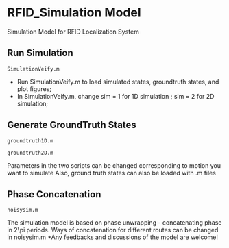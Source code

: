 # RFID_Simulation Model
Simulation Model for RFID Localization System
## Run Simulation
```
SimulationVeify.m
```
* Run SimulationVeify.m to load simulated states, groundtruth states, and plot figures;
* In SimulationVeify.m, change sim = 1 for 1D simulation ; sim = 2 for 2D simulation;

## Generate GroundTruth States
```
groundtruth1D.m
```
```
groundtruth2D.m
```
Parameters in the two scripts can be changed corresponding to motion you want to simulate
Also, ground truth states can also be loaded with .m files

## Phase Concatenation 
```
noisysim.m
```
The simulation model is based on phase unwrapping - concatenating phase in 2\pi periods. Ways of concatenation for different routes can be changed in noisysim.m
*Any feedbacks and discussions of the model are welcome!
